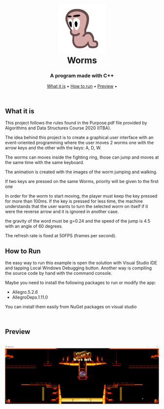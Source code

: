 <h1 align="center">
    <img src="demo/worm.png" title="Worms image" width = 160>
    <br>
    Worms
  <br>
</h1>

<h3 align="center">A program made with C++</a></h3>
<p align="center">
  <a href="#what-is-it">What it is</a> •
  <a href="#how-to-run">How to run</a> •
  <a href="#preview">Preview</a> •
</p>
<br>

## What it is

This project follows the rules found in the Purpose.pdf file provided by Algorithms and Data Structures Course 2020 (ITBA).

The idea behind this project is to create a graphical user interface with an event-oriented programming where the user moves 2 worms one with the arrow keys and the other with the keys: A, D, W.

The worms can moves inside the fighting ring, those can jump and moves at the same time with the same keyboard.

The animation is created with the images of the worm jumping and walking.

If two keys are pressed on the same Worms, priority will be given to the first one

In order for the worm to start moving, the player must keep the key pressed for more than 100ms. If the key is pressed for less time, the machine understands that the user wants to turn the selected worm on itself if it were the reverse arrow and it is ignored in another case.

the gravity of the word must be g=0.24 and the speed of the jump is 4.5 with an angle of 60 degrees.

The refresh rate is fixed at 50FPS (frames per second).

## How to Run

the easy way to run this example is open the solution with Visual Studio IDE and tapping Local Windows Debugging button. Another way is compiling the source code by hand with the command console.

Maybe you need to install the following packages to run or modify the app:

- Allegro.5.2.6
- AllegroDeps.1.11.0

You can install them easily from NuGet packages on visual studio

<br>

## Preview
<br>

<img src="demo/demo.gif" title="worms working">